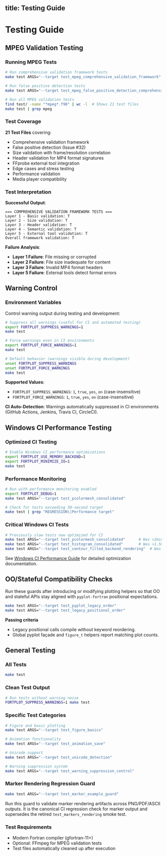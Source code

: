 title: Testing Guide
---

# Testing Guide

## MPEG Validation Testing

### Running MPEG Tests

```bash
# Run comprehensive validation framework tests
make test ARGS="--target test_mpeg_comprehensive_validation_framework"

# Run false positive detection tests  
make test ARGS="--target test_mpeg_false_positive_detection_comprehensive"

# Run all MPEG validation tests
find test/ -name "*mpeg*.f90" | wc -l  # Shows 21 test files
make test | grep mpeg
```

### Test Coverage

**21 Test Files** covering:
- Comprehensive validation framework
- False positive detection (Issue #32)
- Size validation with frame/resolution correlation
- Header validation for MP4 format signatures
- FFprobe external tool integration
- Edge cases and stress testing
- Performance validation
- Media player compatibility

### Test Interpretation

**Successful Output**:
```
=== COMPREHENSIVE VALIDATION FRAMEWORK TESTS ===
Layer 1 - Basic validation: T
Layer 2 - Size validation: T  
Layer 3 - Header validation: T
Layer 4 - Semantic validation: T
Layer 5 - External tool validation: T
Overall framework validation: T
```

**Failure Analysis**:
- **Layer 1 Failure**: File missing or corrupted
- **Layer 2 Failure**: File size inadequate for content
- **Layer 3 Failure**: Invalid MP4 format headers
- **Layer 5 Failure**: External tools detect format errors

## Warning Control

### Environment Variables

Control warning output during testing and development:

```bash
# Suppress all warnings (useful for CI and automated testing)
export FORTPLOT_SUPPRESS_WARNINGS=1
make test

# Force warnings even in CI environments
export FORTPLOT_FORCE_WARNINGS=1
make test

# Default behavior (warnings visible during development)
unset FORTPLOT_SUPPRESS_WARNINGS
unset FORTPLOT_FORCE_WARNINGS
make test
```

**Supported Values**:
- `FORTPLOT_SUPPRESS_WARNINGS`: `1`, `true`, `yes`, `on` (case-insensitive)
- `FORTPLOT_FORCE_WARNINGS`: `1`, `true`, `yes`, `on` (case-insensitive)

**CI Auto-Detection**: Warnings automatically suppressed in CI environments (GitHub Actions, Jenkins, Travis CI, CircleCI).

## Windows CI Performance Testing

### Optimized CI Testing
```bash
# Enable Windows CI performance optimizations
export FORTPLOT_USE_MEMORY_BACKEND=1
export FORTPLOT_MINIMIZE_IO=1
make test
```

### Performance Monitoring
```bash
# Run with performance monitoring enabled
export FORTPLOT_DEBUG=1
make test ARGS="--target test_pcolormesh_consolidated"

# Check for tests exceeding 30-second target
make test | grep "REGRESSION\|Performance target"
```

### Critical Windows CI Tests
```bash
# Previously slow tests now optimized for CI
make test ARGS="--target test_pcolormesh_consolidated"      # Was >2min, now <30sec
make test ARGS="--target test_histogram_consolidated"       # Was >1.5min, now <30sec  
make test ARGS="--target test_contour_filled_backend_rendering"  # Was >3min, now <30sec
```

See [Windows CI Performance Guide](windows_ci_performance.md) for detailed optimization documentation.

## OO/Stateful Compatibility Checks

Run these guards after introducing or modifying plotting helpers so that OO and
stateful APIs stay aligned with `pyplot-fortran` positional expectations.

```bash
make test ARGS="--target test_pyplot_legacy_order"
make test ARGS="--target test_legacy_positional_order"
```

**Passing criteria**
- Legacy positional calls compile without keyword reordering.
- Global pyplot façade and `figure_t` helpers report matching plot counts.


## General Testing

### All Tests
```bash
make test
```

### Clean Test Output
```bash
# Run tests without warning noise
FORTPLOT_SUPPRESS_WARNINGS=1 make test
```

### Specific Test Categories
```bash
# Figure and basic plotting
make test ARGS="--target test_figure_basics"

# Animation functionality  
make test ARGS="--target test_animation_save"

# Unicode support
make test ARGS="--target test_unicode_detection"

# Warning suppression system
make test ARGS="--target test_warning_suppression_control"
```

### Marker Rendering Regression Guard
```bash
make test ARGS="--target test_marker_example_guard"
```
Run this guard to validate marker rendering artifacts across PNG/PDF/ASCII
outputs. It is the canonical CI regression check for marker output and
supersedes the retired `test_markers_rendering` smoke test.

### Test Requirements
- Modern Fortran compiler (gfortran-11+)
- Optional: FFmpeg for MPEG validation tests
- Test files automatically cleaned up after execution
